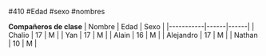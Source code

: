 #410
#Edad
#sexo
#nombres


**Compañeros de clase**
| Nombre    | Edad | Sexo |
|-----------|------|------|
| Chalio    | 17   | M    |
| Yan       | 17   | M    |
| Alain     | 16   | M    |
| Alejandro | 17   | M    |
| Nathan    | 10   | M    |

